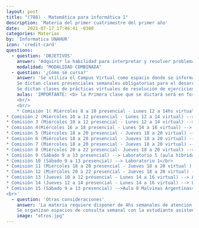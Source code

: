 ```yaml
---
layout: post
title: "(788) - Matemática para informática 1"
description: 'Materia del primer cuatrimestre del primer año'
date:   2021-07-17 17:46:41 -0300
categories: Materias
by: 'Informatica UNAHUR'
icon: 'credit-card'
questions:
  - question: 'OBJETIVOS'
    answer: 'Adquirir la habilidad para interpretar y resolver problemas, aplicando los contenidos expuestos. Es matemática DISCRETA, y los principales temas son: Elementos de lógica proposicional y de primer orden. Teoría de la Estructuras Discretas. Teoría básica de conjuntos. '
    modalidad: "MODALIDAD COMBINADA"
  - question: '¿Cómo se cursa?'
    answer: 'Se utiliza el Campus Virtual como espacio donde se informan novedades y se van habilitando contenidos.
    Se dictan clases presenciales semanales obligatorias para el desarrollo teórico con ejercicios de aplicación.
    Se dictan clases de prácticas virtuales de resolución de ejercicios que pueden ser sincrónicas o asincrónicas'
    aulas: 'IMPORTANTE: <b> la Primera clase que se dictará será en forma PRESENCIAL el día que corresponde la presencialidad en las aulas corresponidentes</b>
    <br/>
    <br/>
    * Comisión 1( Miércoles 8 a 10 presencial - Lunes 12 a 14hs virtual) --> Laboratorio 1</br>
* Comisión 2 (Miércoles 10 a 12 presencial - Lunes 12 a 14 virtual) --> Laboratorio 1</br>
* Comisión 3 (Miércoles 10 a 12 presencial - Lunes 12 a 14 virtual) --> Laboratorio 5 (Aula Híbrida)</br>
* Comisión 4(Miércoles 16 a 18 presencial - Lunes 14 a 16 virtual) --> Laboratorio 1</br>
* Comisión 5 (Miércoles 18 a 20 presencial - Jueves 18 a 20 virtual) --> Laboratorio 1 </br> 
* Comisión 6 (Miércoles 18 a 20 presencial - Jueves 18 a 20 virtual) --> Laboratorio 5 (Aula Híbrida)</br>
* Comisión 7 (Miércoles 18 a 20 presencial - Jueves 18 a 20 virtual) --> Aula 10 Malvinas Argentinas </br>
* Comisión 8 (Miércoles 20 a 22 presencial- Jueves 18 a 20 virtual) --> Laboratorio 1 </br>
* Comisión 9 (Sábado 9 a 13 presencial) --> Laboratorio 5 (aula híbrida)</br>
* Comisión 10 (Sábado 9 a 13 presencial) --> Laboratorio 1</br>
* Comisión 11 (Miércoles 18 a 20 presencial - Jueves 18 a 20 virtual ) --> Laboratorio 2 </br>
* Comisión 12 (Miércoles 20 a 22 presencial - Jueves 18 a 20 virtual) --> Laboratorio 5 (Aula híbrida) </br>
* Comisión 13 (Jueves 10 a 12 presencial - Lunes 14 a 16 virtual) --> Aula 10 Malvinas Argentinas </br>
* Comisión 14 (Jueves 12 a 14 presencial - Lunes 14 a 16 virtual) --> Laboratorio 1 
* Comisión 15 (Sábado 9 a 13 presencial) -->Aula 8 Malvinas Argentinas</br>
<br>'
  - question: 'Otras consideraciones'
    answer: 'La materia requiere disponer de 4hs semanales de atención a las actividades que proponen los profesores . Se recomienda organizarse para disponer de otro tanto para realizar prácticas y estudiar. Es decir, unas 8hs semanales en total.
    Se organizan espacios de consulta semanal con la estudiante asistente'
    image: "otros.jpg"
---
```

